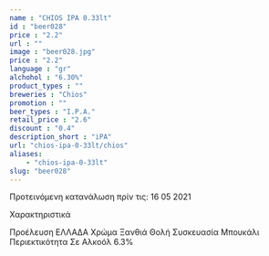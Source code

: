 ```yaml
---
name : "CHIOS IPA 0.33lt"
id : "beer028"
price : "2.2"
url : ""
image : "beer028.jpg"
price : "2.2"
language : "gr"
alchohol : "6.30%"
product_types : ""
breweries : "Chios"
promotion : ""
beer_types : "I.P.A."
retail_price : "2.6"
discount : "0.4"
description_short : "iPA"
url: "chios-ipa-0-33lt/chios"
aliases: 
    - "chios-ipa-0-33lt"
slug: "beer028"
---
```


Προτεινόμενη κατανάλωση πρίν τις: 16 05 2021

Χαρακτηριστικά

Προέλευση
ΕΛΛΑΔΑ
Χρώμα
Ξανθιά Θολή
Συσκευασία
Μπουκάλι
Περιεκτικότητα Σε Αλκοόλ
6.3%